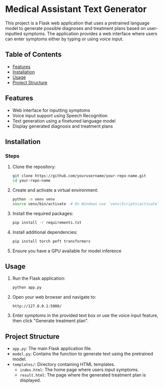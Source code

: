 # Medical Assistant Text Generator

This project is a Flask web application that uses a pretrained language model to generate possible diagnoses and treatment plans based on user-inputted symptoms. The application provides a web interface where users can enter symptoms either by typing or using voice input.

## Table of Contents

- [Features](#features)
- [Installation](#installation)
- [Usage](#usage)
- [Project Structure](#project-structure)

## Features

- Web interface for inputting symptoms
- Voice input support using Speech Recognition
- Text generation using a finetuned language model
- Display generated diagnosis and treatment plans

## Installation


### Steps

1. Clone the repository:
    ```sh
    git clone https://github.com/yourusername/your-repo-name.git
    cd your-repo-name
    ```

2. Create and activate a virtual environment:
    ```sh
    python -m venv venv
    source venv/bin/activate  # On Windows use `venv\Scripts\activate`
    ```

3. Install the required packages:
    ```sh
    pip install -r requirements.txt
    ```

4. Install additional dependencies:
    ```sh
    pip install torch peft transformers
    ```

5. Ensure you have a GPU available for model inference

## Usage

1. Run the Flask application:
    ```sh
    python app.py
    ```

2. Open your web browser and navigate to:
    ```
    http://127.0.0.1:5000/
    ```

3. Enter symptoms in the provided text box or use the voice input feature, then click "Generate treatment plan".

## Project Structure

- `app.py`: The main Flask application file.
- `model.py`: Contains the function to generate text using the pretrained model.
- `templates/`: Directory containing HTML templates.
  - `index.html`: The home page where users input symptoms.
  - `result.html`: The page where the generated treatment plan is displayed.

